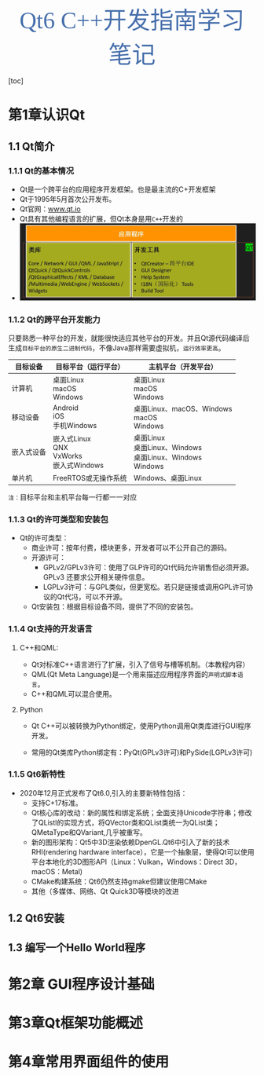 <center style="font-family: 华文新魏"><font size="12px" color="#4870ac">Qt6 C++开发指南学习笔记</font></center>

[toc]

# 第1章认识Qt

## 1.1 Qt简介

### 1.1.1 Qt的基本情况

- Qt是一个跨平台的应用程序开发框架。也是最主流的C+开发框架
- Qt于1995年5月首次公开发布。
- Qt官网：www.qt.io
- Qt具有其他编程语言的扩展，但Qt本身是用`C++`开发的
- ![image-20240325235424363](./Qt6%20C++%E5%BC%80%E5%8F%91%E6%8C%87%E5%8D%97%E5%AD%A6%E4%B9%A0%E7%AC%94%E8%AE%B0.assets/image-20240325235424363.png)

### 1.1.2 Qt的跨平台开发能力

只要熟悉一种平台的开发，就能很快适应其他平台的开发。并且Qt源代码编译后生成`目标平台的原生二进制代码`，不像Java那样需要虚拟机，`运行效率更高`。

| 目标设备   | 目标平台（运行平台）                                 | 主机平台（开发平台）                                         |
| ---------- | ---------------------------------------------------- | ------------------------------------------------------------ |
| 计算机     | 桌面Linux<br />macOS<br />Windows                    | 桌面Linux<br />macOS<br />Windows                            |
| 移动设备   | Android<br />iOS<br />手机Windows                    | 桌面Linux、macOS、Windows<br />macOS<br />Windows            |
| 嵌入式设备 | 嵌入式Linux<br />QNX<br />VxWorks<br />嵌入式Windows | 桌面Linux<br />桌面Linux、Windows<br />桌面Linux、Windows<br />Windows |
| 单片机     | FreeRTOS或无操作系统                                 | Windows、桌面Linux                                           |

`注：`目标平台和主机平台每一行都一一对应

### 1.1.3 Qt的许可类型和安装包

- Qt的许可类型：
  - 商业许可：按年付费，模块更多，开发者可以不公开自己的源码。
  - 开源许可：
    - GPLv2/GPLv3许可：使用了GLP许可的Qt代码允许销售但必须开源。GPLv3
      还要求公开相关硬件信息。
    - LGPLv3许可：与GPL类似，但更宽松。若只是链接或调用GPL许可协议的Qt代冯，可以不开源。
  - Qt安装包：根据目标设备不同，提供了不同的安装包。

### 1.1.4 Qt支持的开发语言

1. C++和QML:

   - Qt对标准C++语言进行了扩展，引入了信号与槽等机制。（本教程内容）
   - QML(Qt Meta Language)是一个用来描述应用程序界面的`声明式脚本语言`。
   - C++和QML可以混合使用。

2. Python

   - Qt C++可以被转换为Python绑定，使用Python调用Qt类库进行GUI程序开发。

   - 常用的Qt类库Python绑定有：PyQt(GPLv3许可)和PySide(LGPLv3许可)

### 1.1.5 Qt6新特性

- 2020年12月正式发布了Qt6.0,引入的主要新特性包括：
  - 支持C+17标准。
  - Qt核心库的改动：新的属性和绑定系统；全面支持Unicode字符串；修改了QListl的实现方式，将QVector类和QList类统一为QList类；QMetaType和QVariant,几乎被重写。
  - 新的图形架构：Qt5中3D渲染依赖DpenGL.Qt6中引入了新的技术RHI(rendering hardware interface），它是一个抽象层，使得Qt可以使用平台本地化的3D图形API（Linux：Vulkan，Windows：Direct 3D，macOS：Metal)
  - CMake构建系统：Qt6仍然支持gmake但建议使用CMake
  - 其他（多媒体、网络、Qt Quick3D等模块的改进

## 1.2 Qt6安装



## 1.3 编写一个Hello World程序

# 第2章 GUI程序设计基础



# 第3章Qt框架功能概述



# 第4章常用界面组件的使用



